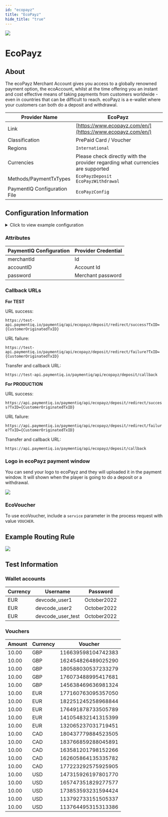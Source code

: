 ```yaml
--- 
id: "ecopayz" 
title: "EcoPayz"
hide_title: "true"
---
```

 
![](/img/providers/logos/ecopayz.png)

# EcoPayz

## About
The ecoPayz Merchant Account gives you access to a globally renowned payment option, the ecoAccount, whilst at the time offering you an instant and cost effective means of taking payments from customers worldwide - even in countries that can be difficult to reach. ecoPayz is a e-wallet where your customers can both do a deposit and withdrawal.

| Provider Name                | EcoPayz                                                                         |
|------------------------------|---------------------------------------------------------------------------------|
| Link                         | [https://www.ecopayz.com/en/](https://www.ecopayz.com/en/)                      |
| Classification               | PrePaid Card / Voucher                                                          |
| Regions                      | `International`                                                                 |
| Currencies                   | Please check directly with the provider regarding what currencies are supported |
| Methods/PaymentTxTypes       | `EcoPayzDeposit`<br/> `EcoPayzWithdrawal`                                       |
| PaymentIQ Configuration File | `EcoPayzConfig`                                                                 |

## Configuration Information

<details>
<summary>Click to view example configuration</summary>

<br/>

```xml
<com.devcode.paymentiq.integration.ecopayz.EcoPayzConfig>
  <enabled>true</enabled>
 <accounts>
    <entry>
      <string>EUR</string>
      <account>
      <merchantId>??</merchantId>
        <accountID>??</accountID>
        <password>??</password>
        <successUrl>${successUrl}</successUrl>
        <failureUrl>${failureUrl}</failureUrl>
      </account>
    </entry>
    <entry>
      <string>CAD</string>
      <account>
      <merchantId>??</merchantId>
        <accountID>??</accountID>
        <password>??</password>
        <successUrl>${successUrl}</successUrl>
        <failureUrl>${failureUrl}</failureUrl>
      </account>
    </entry>
    <entry>
      <string>SEK</string>
      <account>
      <merchantId>??</merchantId>
        <accountID>??</accountID>
        <password>??</password>
        <successUrl>${successUrl}</successUrl>
        <failureUrl>${failureUrl}</failureUrl>
      </account>
    </entry>
  </accounts> 
  <payoutUrl>https://secure.ecopayz.com/services/MerchantAPI/MerchantAPIService.asmx</payoutUrl>
  <liveServiceEndPoint>https://secure.ecopayz.com/PrivateArea/WithdrawOnlineTransfer.aspx?</liveServiceEndPoint>
  <testMode>false</testMode>
</com.devcode.paymentiq.integration.ecopayz.EcoPayzConfig>
```

</details>

### Attributes

| PaymentIQ Configuration | Provider Credential |
|-------------------------|---------------------|
| merchantId              | Id                  |
| accountID               | Account Id          |
| password                | Merchant password   |


### Callback URLs

**For TEST**

URL success:

`https://test-api.paymentiq.io/paymentiq/api/ecopayz/deposit/redirect/success?TxID={CustomerOriginatedTxID}`

URL failure:

`https://test-api.paymentiq.io/paymentiq/api/ecopayz/deposit/redirect/failure?TxID={CustomerOriginatedTxID}`

Transfer and callback URL:

`https://test-api.paymentiq.io/paymentiq/api/ecopayz/deposit/callback`

**For PRODUCTION**

URL success:

`https://api.paymentiq.io/paymentiq/api/ecopayz/deposit/redirect/success?TxID={CustomerOriginatedTxID}`

URL failure:

`https://api.paymentiq.io/paymentiq/api/ecopayz/deposit/redirect/failure?TxID={CustomerOriginatedTxID}`

Transfer and callback URL:

`https://api.paymentiq.io/paymentiq/api/ecopayz/deposit/callback`

### Logo in ecoPayz payment window

You can send your logo to ecoPayz and they will uploaded it in the payment window. It will shown  when the player is going to do a deposit or a withdrawal.

![](/img/providers/ecopayz01.png)

### EcoVoucher
To use ecoVoucher, include a `service` parameter in the process request with value `VOUCHER`.

## Example Routing Rule
![](/img/providers/routing/ecopayz.png)

## Test Information
### Wallet accounts

| Currency | Username          | Password    |
|----------|-------------------|-------------|
| EUR      | devcode_user1     | October2022 |
| EUR      | devcode_user2     | October2022 |
| EUR      | devcode_user_test | October2022 |

### Vouchers

| Amount | Currency | Voucher            |
|--------|----------|--------------------|
| 10.00  | GBP      | 116639598104742383 |
| 10.00  | GBP      | 162454826489025290 |
| 10.00  | GBP      | 180588030537233279 |
| 10.00  | GBP      | 176073488995417681 |
| 10.00  | GBP      | 145638469636981324 |
| 10.00  | EUR      | 177160763095357050 |
| 10.00  | EUR      | 182251245258968844 |
| 10.00  | EUR      | 176491878733505789 |
| 10.00  | EUR      | 141054832141315399 |
| 10.00  | EUR      | 132065237031719451 |
| 10.00  | CAD      | 180437779884523505 |
| 10.00  | CAD      | 183766859288045891 |
| 10.00  | CAD      | 163581201798152266 |
| 10.00  | CAD      | 162605864135335782 |
| 10.00  | CAD      | 177223292575925905 |
| 10.00  | USD      | 147315926197801770 |
| 10.00  | USD      | 165747351829277577 |
| 10.00  | USD      | 173853593231594424 |
| 10.00  | USD      | 113792733151505337 |
| 10.00  | USD      | 113764495315313386 |
